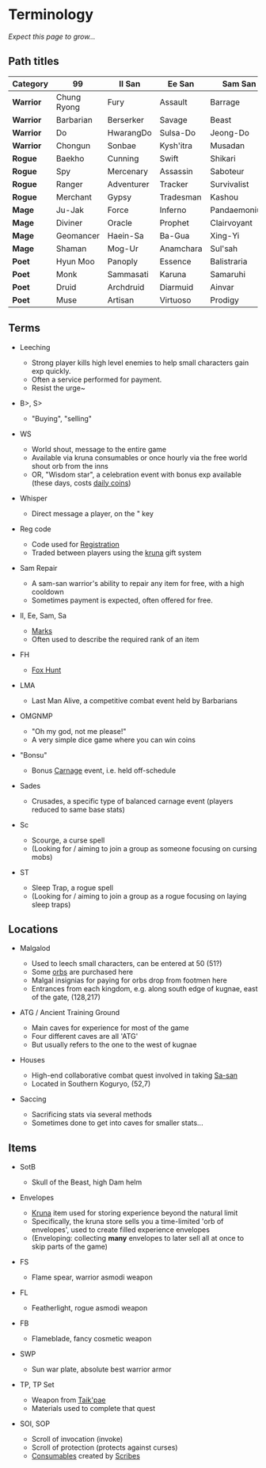 # Terminology

_Expect this page to grow..._

## Path titles

| Category | 99 | Il San | Ee San | Sam San | Sa San |
|----------|-------------|--------|--------|---------|--------|
| **Warrior**  |  Chung Ryong | Fury | Assault | Barrage | Champion |
| **Warrior** | Barbarian | Berserker | Savage | Beast | Behemoth |
| **Warrior** | Do | HwarangDo | Sulsa-Do | Jeong-Do | Wonhwa |
| **Warrior** | Chongun | Sonbae | Kysh'itra | Musadan | Samurang |
| **Rogue** | Baekho | Cunning | Swift | Shikari | Marauder |
| **Rogue** | Spy | Mercenary | Assassin | Saboteur | Emissary |
| **Rogue** | Ranger | Adventurer | Tracker | Survivalist | Marksman |
| **Rogue** | Merchant | Gypsy | Tradesman | Kashou | Magnate |
| **Mage** | Ju-Jak  | Force | Inferno | Pandaemonium | Catastrophe |
| **Mage** | Diviner | Oracle | Prophet | Clairvoyant | Visionary |
| **Mage** | Geomancer | Haein-Sa | Ba-Gua | Xing-Yi | DiZhu |
| **Mage** | Shaman | Mog-Ur | Anamchara | Sul'sah | Kamang |
| **Poet** | Hyun Moo | Panoply | Essence | Balistraria | Guardian |
| **Poet** | Monk | Sammasati | Karuna | Samaruhi | Bhavana |
| **Poet** | Druid | Archdruid | Diarmuid | Ainvar | Nwyfre |
| **Poet** | Muse | Artisan | Virtuoso | Prodigy | Luminary |

## Terms

- Leeching
  - Strong player kills high level enemies to help small characters gain exp quickly.
  - Often a service performed for payment.
  - Resist the urge~

- B>, S>
  - "Buying", "selling"

- WS
  - World shout, message to the entire game
  - Available via kruna consumables or once hourly via the free world shout orb from the inns
  - OR, "Wisdom star", a celebration event with bonus exp available (these days, costs [daily coins](economy/daily-coins.md))

- Whisper
  - Direct message a player, on the " key

- Reg code
  - Code used for [Registration](basics/registration.md)
  - Traded between players using the [kruna](economy/kruna.md) gift system

- Sam Repair
  - A sam-san warrior's ability to repair any item for free, with a high cooldown
  - Sometimes payment is expected, often offered for free.

- Il, Ee, Sam, Sa
  - [Marks](character/marks.md)
  - Often used to describe the required rank of an item

- FH
  - [Fox Hunt](community/carnage-events.md)

- LMA
  - Last Man Alive, a competitive combat event held by Barbarians

- OMGNMP
  - "Oh my god, not me please!"
  - A very simple dice game where you can win coins

- "Bonsu"
  - Bonus [Carnage](community/carnage-events.md) event, i.e. held off-schedule

- Sades
  - Crusades, a specific type of balanced carnage event (players reduced to same base stats)

- Sc
  - Scourge, a curse spell
  - (Looking for / aiming to join a group as someone focusing on cursing mobs)

- ST
  - Sleep Trap, a rogue spell
  - (Looking for / aiming to join a group as a rogue focusing on laying sleep traps)

## Locations

- Malgalod
  - Used to leech small characters, can be entered at 50 (51?)
  - Some [orbs](combat/orbs.md) are purchased here
  - Malgal insignias for paying for orbs drop from footmen here
  - Entrances from each kingdom, e.g. along south edge of kugnae, east of the gate, (128,217)

- ATG / Ancient Training Ground
  - Main caves for experience for most of the game
  - Four different caves are all 'ATG'
  - But usually refers to the one to the west of kugnae

- Houses
  - High-end collaborative combat quest involved in taking [Sa-san](character/marks.md)
  - Located in Southern Koguryo, (52,7)

- Saccing
  - Sacrificing stats via several methods
  - Sometimes done to get into caves for smaller stats...

## Items

- SotB
  - Skull of the Beast, high Dam helm

- Envelopes
  - [Kruna](economy/kruna.md) item used for storing experience beyond the natural limit
  - Specifically, the kruna store sells you a time-limited 'orb of envelopes', used to create filled experience envelopes
  - (Enveloping: collecting **many** envelopes to later sell all at once to skip parts of the game)

- FS
  - Flame spear, warrior asmodi weapon

- FL
  - Featherlight, rogue asmodi weapon

- FB
  - Flameblade, fancy cosmetic weapon

- SWP
  - Sun war plate, absolute best warrior armor

- TP, TP Set
  - Weapon from [Taik'pae](quests/etched-weapons.md)
  - Materials used to complete that quest

- SOI, SOP
  - Scroll of invocation (invoke)
  - Scroll of protection (protects against curses)
  - [Consumables](basics/consumables.md) created by [Scribes](economy/crafting.md?id=scribing)
